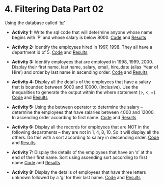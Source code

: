 # 4. Filtering Data Part 02
Using the database called '[hr](/Databases/hr.sql)'

* **Activity 1:** Write the sql code that will determine anyone whose name begins with ‘P’ and whose salary is below 8000.
[Code](</Filtering Data Part 02/Filtering Data Part 02.sql>) and [Results](</Filtering Data Part 02/Filtering Data Part 02 - Activity 1.pdf>)

* **Activity 2:** Identify the employees hired in 1997, 1998. They all have a department id of 5.
[Code](</Filtering Data Part 02/Filtering Data Part 02.sql>) and [Results](</Filtering Data Part 02/Filtering Data Part 02 - Activity 2.pdf>)

* **Activity 3:** Identify employees that are employed in 1998, 1999, 2000. Display their first name, last name, salary, email, hire_date (alias ‘Year of Hire’) and order by last name in ascending order.
[Code](</Filtering Data Part 02/Filtering Data Part 02.sql>) and [Results](</Filtering Data Part 02/Filtering Data Part 02 - Activity 3.pdf>)

* **Activity 4:** Display all the details of the employees that have a salary that is bounded between 5000 and 10000. (inclusive). Use the inequalities to generate the output within the where statement (>, <, =).
[Code](</Filtering Data Part 02/Filtering Data Part 02.sql>) and [Results](</Filtering Data Part 02/Filtering Data Part 02 - Activity 4.pdf>)

* **Activity 5:** Using the between operator to determine the salary – determine the employees that have salaries between 4000 and 12000. In ascending order according to first name.
[Code](</Filtering Data Part 02/Filtering Data Part 02.sql>) and [Results](</Filtering Data Part 02/Filtering Data Part 02 - Activity 5.pdf>)

* **Activity 6:** Display all the records for employees that are NOT in the following departments – they are not in 1, 4, 8, 10. So it will display all the others. Do this with a sort according to salary in descending order.
[Code](</Filtering Data Part 02/Filtering Data Part 02.sql>) and [Results](</Filtering Data Part 02/Filtering Data Part 02 - Activity 6.pdf>)

* **Activity 7:** Display the details of the employees that have an ‘s’ at the end of their first name. Sort using ascending sort according to first name
[Code](</Filtering Data Part 02/Filtering Data Part 02.sql>) and [Results](</Filtering Data Part 02/Filtering Data Part 02 - Activity 7.pdf>)

* **Activity 8:** Display the details of employees that have three letters unknown followed by a ‘g’  for their last name.
[Code](</Filtering Data Part 02/Filtering Data Part 02.sql>) and [Results](</Filtering Data Part 02/Filtering Data Part 02 - Activity 8.pdf>)


